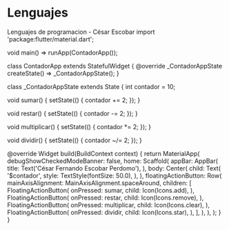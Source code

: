 # Lenguajes
Lenguajes de programacion - César Escobar
import 'package:flutter/material.dart';

void main() => runApp(ContadorApp());

class ContadorApp extends StatefulWidget {
  @override
  _ContadorAppState createState() => _ContadorAppState();
}

class _ContadorAppState extends State<ContadorApp> {
  int contador = 10;

  void sumar() {
    setState(() {
      contador += 2;
    });
  }

  void restar() {
    setState(() {
      contador -= 2;
    });
  }

  void multiplicar() {
    setState(() {
      contador *= 2;
    });
  }

  void dividir() {
    setState(() {
      contador ~/= 2;
    });
  }

  @override
  Widget build(BuildContext context) {
    return MaterialApp(
      debugShowCheckedModeBanner: false,
      home: Scaffold(
        appBar: AppBar(
          title: Text('César Fernando Escobar Perdomo'),
        ),
        body: Center(
          child: Text(
            '$contador',
            style: TextStyle(fontSize: 50.0),
          ),
        ),
        floatingActionButton: Row(
          mainAxisAlignment: MainAxisAlignment.spaceAround,
          children: <Widget>[
            FloatingActionButton(
              onPressed: sumar,
              child: Icon(Icons.add),
            ),
            FloatingActionButton(
              onPressed: restar,
              child: Icon(Icons.remove),
            ),
            FloatingActionButton(
              onPressed: multiplicar,
              child: Icon(Icons.clear),
            ),
            FloatingActionButton(
              onPressed: dividir,
              child: Icon(Icons.star),
            ),
          ],
        ),
      ),
    );
  }
}
